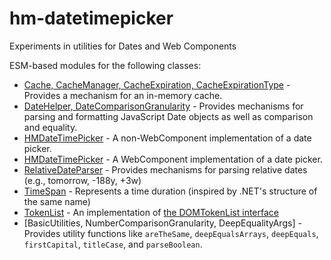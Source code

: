 # hm-datetimepicker
Experiments in utilities for Dates and Web Components

ESM-based modules for the following classes:

* [Cache, CacheManager, CacheExpiration, CacheExpirationType](./Cache.mjs) - Provides a mechanism for an in-memory cache.
* [DateHelper, DateComparisonGranularity](./DateHelper.mjs) - Provides mechanisms for parsing and formatting JavaScript Date objects as well as comparison and equality.
* [HMDateTimePicker](./HMDateTimePicker.mjs) - A non-WebComponent implementation of a date picker.
* [HMDateTimePicker](./HMDateTimePickerComponent.mjs) - A WebComponent implementation of a date picker.
* [RelativeDateParser](./RelativeDateParser.mjs) - Provides mechanisms for parsing relative dates (e.g., tomorrow, -188y, +3w)
* [TimeSpan](./TimeSpan.mjs) - Represents a time duration (inspired by .NET's structure of the same name)
* [TokenList](./TokenList.mjs) - An implementation of [the DOMTokenList interface](https://dom.spec.whatwg.org/#interface-domtokenlist)
* [BasicUtilities, NumberComparisonGranularity, DeepEqualityArgs] - Provides utility functions like `areTheSame`, `deepEqualsArrays`, `deepEquals`, `firstCapital`, `titleCase`, and `parseBoolean`.
